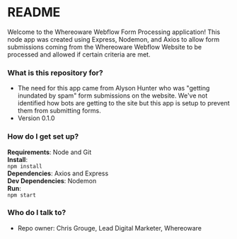 # README #

Welcome to the Whereoware Webflow Form Processing application! This node app was created using Express, Nodemon, and Axios to allow form submissions coming from the Whereoware Webflow Website to be processed and allowed if certain criteria are met.

### What is this repository for? ###

* The need for this app came from Alyson Hunter who was "getting inundated by spam" form submissions on the website. We've not identified how bots are getting to the site but this app is setup to prevent them from submitting forms.
* Version 0.1.0

### How do I get set up? ###

**Requirements**: Node and Git    
**Install**:  
`npm install`   
**Dependencies**: Axios and Express   
**Dev Dependencies**: Nodemon   
**Run**:  
`npm start`   

### Who do I talk to? ###

* Repo owner: Chris Grouge, Lead Digital Marketer, Whereoware